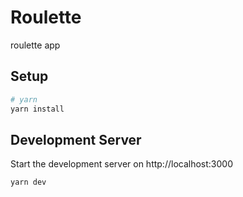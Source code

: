 # Roulette
roulette app

## Setup

```bash
# yarn
yarn install
```

## Development Server

Start the development server on http://localhost:3000

```bash
yarn dev
```
